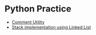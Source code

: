 # Python Practice
- [Comment Utility](https://github.com/lungareakshay/Python_practice/tree/master/comment_utility)
- [Stack implementation using Linked List](https://github.com/lungareakshay/Python_practice/blob/master/stack_using_link_list.py)
